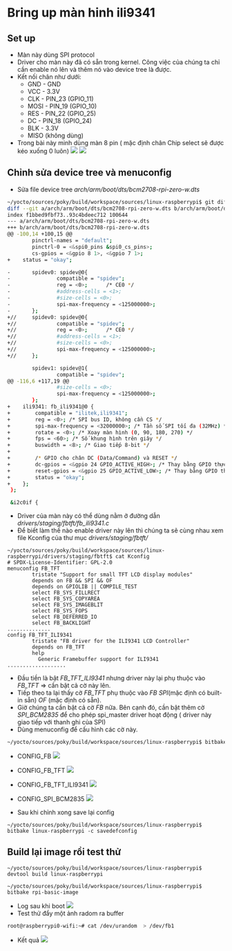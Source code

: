 # Bring up màn hinh ili9341
## Set up
- Màn này dùng SPI protocol
- Driver cho màn này đã có sẵn trong kernel. Công việc của chúng ta chỉ cần enable nó lên và thêm nó vào device     tree là được.
- Kết nối chân như dưới:
	- GND - GND
	- VCC - 3.3V
	- CLK - PIN_23 (GPIO_11)
	- MOSI - PIN_19 (GPIO_10)
	- RES - PIN_22 (GPIO_25)
	- DC - PIN_18 (GPIO_24)
	- BLK - 3.3V
	- MISO (không dùng)
- Trong bài này minh dùng màn 8 pin ( mặc định chân Chip select sẽ được kéo xuống 0 luôn)
![](./picture/bring_up_ILI9341/pinout.png)
![](./picture/bring_up_ILI9341/ili9341.png)

## Chỉnh sửa device tree và menuconfig
- Sửa file device tree *arch/arm/boot/dts/bcm2708-rpi-zero-w.dts*
```bash
~/yocto/sources/poky/build/workspace/sources/linux-raspberrypi$ git diff
diff --git a/arch/arm/boot/dts/bcm2708-rpi-zero-w.dts b/arch/arm/boot/dts/bcm2708-rpi-zero-w.dts
index f1bbed9fbf73..93c4bdeec712 100644
--- a/arch/arm/boot/dts/bcm2708-rpi-zero-w.dts
+++ b/arch/arm/boot/dts/bcm2708-rpi-zero-w.dts
@@ -100,14 +100,15 @@
        pinctrl-names = "default";
        pinctrl-0 = <&spi0_pins &spi0_cs_pins>;
        cs-gpios = <&gpio 8 1>, <&gpio 7 1>;
+    status = "okay";

-       spidev0: spidev@0{
-               compatible = "spidev";
-               reg = <0>;      /* CE0 */
-               #address-cells = <1>;
-               #size-cells = <0>;
-               spi-max-frequency = <125000000>;
-       };
+//     spidev0: spidev@0{
+//             compatible = "spidev";
+//             reg = <0>;      /* CE0 */
+//             #address-cells = <1>;
+//             #size-cells = <0>;
+//             spi-max-frequency = <125000000>;
+//     };

        spidev1: spidev@1{
                compatible = "spidev";
@@ -116,6 +117,19 @@
                #size-cells = <0>;
                spi-max-frequency = <125000000>;
        };
+    ili9341: fb_ili9341@0 {
+        compatible = "ilitek,ili9341";
+        reg = <0>; /* SPI bus ID, không cần CS */
+        spi-max-frequency = <32000000>; /* Tần số SPI tối đa (32MHz) */
+        rotate = <0>; /* Xoay màn hình (0, 90, 180, 270) */
+        fps = <60>; /* Số khung hình trên giây */
+        buswidth = <8>; /* Giao tiếp 8-bit */
+
+        /* GPIO cho chân DC (Data/Command) và RESET */
+        dc-gpios = <&gpio 24 GPIO_ACTIVE_HIGH>; /* Thay bằng GPIO thực tế của bạn */
+        reset-gpios = <&gpio 25 GPIO_ACTIVE_LOW>; /* Thay bằng GPIO thực tế của bạn */
+        status = "okay";
+    };
 };

 &i2c0if {
```
- Driver của màn này có thể dùng nằm ở đường dẫn *drivers/staging/fbtft/fb_ili9341.c*
- Để biết làm thế nào enable driver này lên thì chúng ta sẽ cùng nhau xem file Kconfig của thư mục *drivers/staging/fbtft/*
```
~/yocto/sources/poky/build/workspace/sources/linux-raspberrypi/drivers/staging/fbtft$ cat Kconfig
# SPDX-License-Identifier: GPL-2.0
menuconfig FB_TFT
        tristate "Support for small TFT LCD display modules"
        depends on FB && SPI && OF
        depends on GPIOLIB || COMPILE_TEST
        select FB_SYS_FILLRECT
        select FB_SYS_COPYAREA
        select FB_SYS_IMAGEBLIT
        select FB_SYS_FOPS
        select FB_DEFERRED_IO
        select FB_BACKLIGHT
..............
config FB_TFT_ILI9341
        tristate "FB driver for the ILI9341 LCD Controller"
        depends on FB_TFT
        help
          Generic Framebuffer support for ILI9341
...................
```
- Đầu tiền là bật *FB_TFT_ILI9341* nhưng driver này lại phụ thuộc vào *FB_TFT* => cần bật cả cờ này lên.
- Tiếp theo ta lại thấy cờ *FB_TFT* phụ thuộc vào *FB* *SPI*(mặc định có built-in sẵn) *OF* (mặc định có sẵn).
- Giờ chúng ta cần bật cả cờ *FB* nữa. Bên cạnh đó, cần bật thêm cờ *SPI_BCM2835* để cho phép spi_master driver hoạt động ( driver này giao tiếp với thanh ghi của SPI)
- Dùng menuconfig để cấu hình các cờ này.
```bash
~/yocto/sources/poky/build/workspace/sources/linux-raspberrypi$ bitbake linux-raspberrypi -c menuconfig
```
- CONFIG_FB
![](./picture/bring_up_ILI9341/CONFIG_FB.png)

- CONFIG_FB_TFT
![](./picture/bring_up_ILI9341/CONFIG_FB_TFT.png)

- CONFIG_FB_TFT_ILI9341
![](./picture/bring_up_ILI9341/CONFIG_FB_TFT_ILI9341.png)

- CONFIG_SPI_BCM2835
![](./picture/bring_up_ILI9341/CONFIG_SPI_BCM2835.png)

- Sau khi chỉnh xong save lại config 
```
~/yocto/sources/poky/build/workspace/sources/linux-raspberrypi$ bitbake linux-raspberrypi -c savedefconfig
```
## Build lại image rồi test thử
```
~/yocto/sources/poky/build/workspace/sources/linux-raspberrypi$ devtool build linux-raspberrypi
```
```
~/yocto/sources/poky/build/workspace/sources/linux-raspberrypi$ bitbake rpi-basic-image
```
- Log sau khi boot
![](./picture/bring_up_ILI9341/Log_boot.png)
- Test thử đẩy một ảnh radom ra buffer 
```bash
root@raspberrypi0-wifi:~# cat /dev/urandom  > /dev/fb1
```
- Kết quả
![](./picture/bring_up_ILI9341/anh_random.png)

